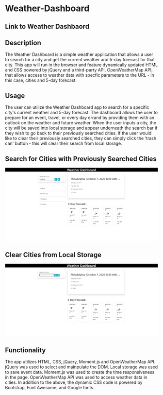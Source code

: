 # Weather-Dashboard

## Link to Weather Dashbaord


## Description
The Weather Dashboard is a simple weather application that allows a user to search for a city and get the current weather and 5-day forecast for that city. This app will run in the browser and feature dynamically updated HTML and CSS powered by jQuery and a third-party API, OpenWeatherMap API, that allows access to weather data with specfic parameters to the URL - in this case, cities and 5-day forecast.

## Usage
The user can utilize the Weather Dashboard app to search for a specific city's current weather and 5-day forecast. The dashboard allows the user to prepare for an event, travel, or every day errand by providing them with an outlook on the weather and future weather. When the user inputs a city, the city will be saved into local storage and appear underneath the search bar if they wish to go back to their previously searched cities. If the user would like to clear their previously searched cities, they can simply click the 'trash can' button - this will clear their search from local storage. 

## Search for Cities with Previously Searched Cities 

![Main Page](https://github.com/suzygiv/Weather-Dashboard/blob/master/Assets/WeatherDashboard.PNG)

## Clear Cities from Local Storage

![Main Page](https://github.com/suzygiv/Weather-Dashboard/blob/master/Assets/WeatherDashboardClear.PNG)

## Functionality
The app utilizes HTML, CSS, jQuery, Moment.js and OpenWeatherMap API. jQuery was used to select and mainpulate the DOM. Local storage was used to save event data. Moment.js was used to create the time responsiveness in the page. OpenWeatherMap API was used to access weather data in cities. In addition to the above, the dynamic CSS code is powered by Bootstrap, Font Awesome, and Google fonts.



